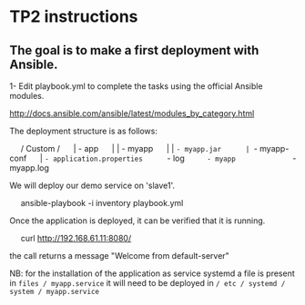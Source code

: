 # TP2 instructions

## The goal is to make a first deployment with Ansible.

1- Edit playbook.yml to complete the tasks using the official Ansible modules.

http://docs.ansible.com/ansible/latest/modules_by_category.html

The deployment structure is as follows:

     / Custom /
     | - app
     | | - myapp
     | | `- myapp.jar
     | `- myapp-conf
     | `- application.properties
     `- log
         `- myapp
             `- myapp.log

We will deploy our demo service on 'slave1'.

     ansible-playbook -i inventory playbook.yml

Once the application is deployed, it can be verified that it is running.

     curl http://192.168.61.11:8080/

the call returns a message "Welcome from default-server"

NB: for the installation of the application as service systemd a file is present in `files / myapp.service`
it will need to be deployed in `/ etc / systemd / system / myapp.service`